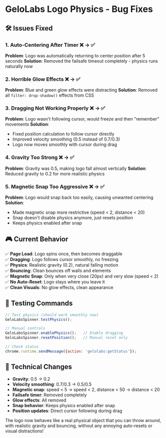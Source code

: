 # GeloLabs Logo Physics - Bug Fixes

## 🛠️ Issues Fixed

### 1. **Auto-Centering After Timer** ❌ → ✅
**Problem**: Logo was automatically returning to center position after 5 seconds
**Solution**: Removed the failsafe timeout completely - physics runs naturally now

### 2. **Horrible Glow Effects** ❌ → ✅  
**Problem**: Blue and green glow effects were distracting
**Solution**: Removed all `filter: drop-shadow()` effects from CSS

### 3. **Dragging Not Working Properly** ❌ → ✅
**Problem**: Logo wasn't following cursor, would freeze and then "remember" movements
**Solution**: 
- Fixed position calculation to follow cursor directly
- Improved velocity smoothing (0.5 instead of 0.7/0.3)
- Logo now moves smoothly with cursor during drag

### 4. **Gravity Too Strong** ❌ → ✅
**Problem**: Gravity was 0.5, making logo fall almost vertically
**Solution**: Reduced gravity to 0.2 for more realistic physics

### 5. **Magnetic Snap Too Aggressive** ❌ → ✅
**Problem**: Logo would snap back too easily, causing unwanted centering
**Solution**: 
- Made magnetic snap more restrictive (speed < 2, distance < 20)
- Snap doesn't disable physics anymore, just resets position
- Keeps physics enabled after snap

## 🎮 **Current Behavior**

✅ **Page Load**: Logo spins once, then becomes draggable  
✅ **Dragging**: Logo follows cursor smoothly, no freezing  
✅ **Physics**: Realistic gravity (0.2), natural falling motion  
✅ **Bouncing**: Clean bounces off walls and elements  
✅ **Magnetic Snap**: Only when very close (20px) and very slow (speed < 2)  
✅ **No Auto-Reset**: Logo stays where you leave it  
✅ **Clean Visuals**: No glow effects, clean appearance  

## 🧪 **Testing Commands**

```javascript
// Test physics (should work smoothly now)
GeloLabsSpinner.testPhysics();

// Manual controls
GeloLabsSpinner.enablePhysics();   // Enable dragging
GeloLabsSpinner.resetPosition();   // Manual reset only

// Check status
chrome.runtime.sendMessage({action: 'gelolabs:getStatus'});
```

## 📝 **Technical Changes**

- **Gravity**: 0.5 → 0.2
- **Velocity smoothing**: 0.7/0.3 → 0.5/0.5  
- **Magnetic snap**: speed < 5 → speed < 2, distance < 50 → distance < 20
- **Failsafe timer**: Removed completely
- **Glow effects**: All removed
- **Snap behavior**: Keeps physics enabled after snap
- **Position updates**: Direct cursor following during drag

The logo now behaves like a real physical object that you can throw around, with realistic gravity and bouncing, without any annoying auto-resets or visual distractions!
